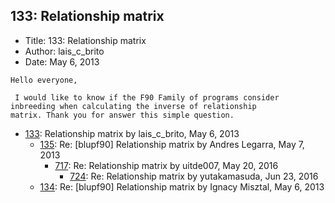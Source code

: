 ## 133: Relationship matrix

- Title: 133: Relationship matrix
- Author: lais_c_brito
- Date: May 6, 2013

```
Hello everyone,

 I would like to know if the F90 Family of programs consider inbreeding when calculating the inverse of relationship
matrix. Thank you for answer this simple question.
```

- [133](0133.md): Relationship matrix by lais_c_brito, May 6, 2013
    - [135](0135.md): Re: [blupf90] Relationship matrix by Andres Legarra, May 7, 2013
        - [717](0717.md): Re: Relationship matrix by uitde007, May 20, 2016
            - [724](0724.md): Re: Relationship matrix by yutakamasuda, Jun 23, 2016
    - [134](0134.md): Re: [blupf90] Relationship matrix by Ignacy Misztal, May 6, 2013
